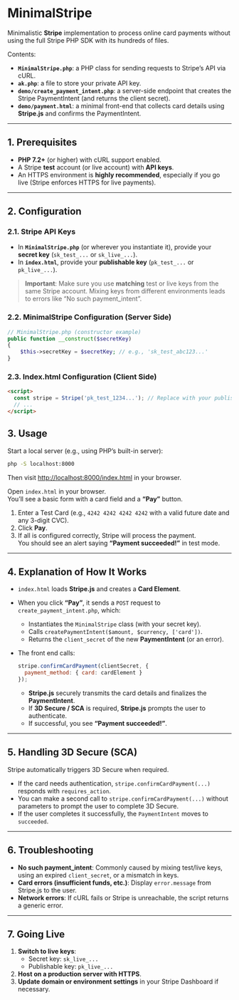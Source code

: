 # MinimalStripe

Minimalistic **Stripe** implementation to process online card payments without using the full Stripe PHP SDK with its hundreds of files.

Contents:

- **`MinimalStripe.php`**: a PHP class for sending requests to Stripe’s API via cURL.
- **`ak.php`**: a file to store your private API key.
- **`demo/create_payment_intent.php`**: a server-side endpoint that creates the Stripe PaymentIntent (and returns the client secret).  
- **`demo/payment.html`**: a minimal front-end that collects card details using **Stripe.js** and confirms the PaymentIntent.

---

## 1. Prerequisites

- **PHP 7.2+** (or higher) with cURL support enabled.  
- A Stripe **test** account (or live account) with **API keys**.  
- An HTTPS environment is **highly recommended**, especially if you go live (Stripe enforces HTTPS for live payments).

---

## 2. Configuration

### 2.1. Stripe API Keys

- In **`MinimalStripe.php`** (or wherever you instantiate it), provide your **secret key** (`sk_test_...` or `sk_live_...`).
- In **`index.html`**, provide your **publishable key** (`pk_test_...` or `pk_live_...`).

> **Important**: Make sure you use **matching** test or live keys from the same Stripe account. Mixing keys from different environments leads to errors like “No such payment_intent”.

### 2.2. MinimalStripe Configuration (Server Side)

```php
// MinimalStripe.php (constructor example)
public function __construct($secretKey)
{
    $this->secretKey = $secretKey; // e.g., 'sk_test_abc123...'
}
```

### 2.3. Index.html Configuration (Client Side)

```html
<script>
  const stripe = Stripe('pk_test_1234...'); // Replace with your publishable key
  // ...
</script>
```

## 3. Usage

Start a local server (e.g., using PHP’s built-in server):

```bash
php -S localhost:8000
```

Then visit [http://localhost:8000/index.html](http://localhost:8000/index.html) in your browser.

Open `index.html` in your browser.  
You’ll see a basic form with a card field and a **“Pay”** button.

1. Enter a Test Card (e.g., `4242 4242 4242 4242` with a valid future date and any 3-digit CVC).
2. Click **Pay**.
3. If all is configured correctly, Stripe will process the payment.  
   You should see an alert saying **“Payment succeeded!”** in test mode.

---

## 4. Explanation of How It Works

- `index.html` loads **Stripe.js** and creates a **Card Element**.
- When you click **“Pay”**, it sends a `POST` request to `create_payment_intent.php`, which:
	- Instantiates the `MinimalStripe` class (with your secret key).
	- Calls `createPaymentIntent($amount, $currency, ['card'])`.
	- Returns the `client_secret` of the new **PaymentIntent** (or an error).

- The front end calls:
	```js
	stripe.confirmCardPayment(clientSecret, {
	  payment_method: { card: cardElement }
	});
	```

	- **Stripe.js** securely transmits the card details and finalizes the **PaymentIntent**.
	- If **3D Secure / SCA** is required, **Stripe.js** prompts the user to authenticate.
	- If successful, you see **“Payment succeeded!”**.

---

## 5. Handling 3D Secure (SCA)

Stripe automatically triggers 3D Secure when required.

- If the card needs authentication, `stripe.confirmCardPayment(...)` responds with `requires_action`.
- You can make a second call to `stripe.confirmCardPayment(...)` without parameters to prompt the user to complete 3D Secure.
- If the user completes it successfully, the `PaymentIntent` moves to `succeeded`.

---

## 6. Troubleshooting

- **No such payment_intent**: Commonly caused by mixing test/live keys, using an expired `client_secret`, or a mismatch in keys.
- **Card errors (insufficient funds, etc.)**: Display `error.message` from Stripe.js to the user.
- **Network errors**: If cURL fails or Stripe is unreachable, the script returns a generic error.

---

## 7. Going Live

1. **Switch to live keys**:
	- Secret key: `sk_live_...`
	- Publishable key: `pk_live_...`
2. **Host on a production server with HTTPS**.
3. **Update domain or environment settings** in your Stripe Dashboard if necessary.



















